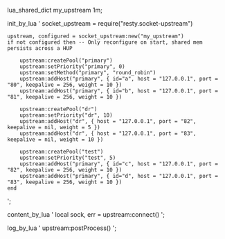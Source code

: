 lua_shared_dict my_upstream 1m;

init_by_lua '
    socket_upstream  = require("resty.socket-upstream")

    upstream, configured = socket_upstream:new("my_upstream")
    if not configured then -- Only reconfigure on start, shared mem persists across a HUP

        upstream:createPool("primary")
        upstream:setPriority("primary", 0)
        upstream:setMethod("primary", "round_robin")
        upstream:addHost("primary", { id="a", host = "127.0.0.1", port = "80", keepalive = 256, weight = 10 })
        upstream:addHost("primary", { id="b", host = "127.0.0.1", port = "81", keepalive = 256, weight = 10 })

        upstream:createPool("dr")
        upstream:setPriority("dr", 10)
        upstream:addHost("dr", { host = "127.0.0.1", port = "82", keepalive = nil, weight = 5 })
        upstream:addHost("dr", { host = "127.0.0.1", port = "83", keepalive = nil, weight = 10 })

        upstream:createPool("test")
        upstream:setPriority("test", 5)
        upstream:addHost("primary", { id="c", host = "127.0.0.1", port = "82", keepalive = 256, weight = 10 })
        upstream:addHost("primary", { id="d", host = "127.0.0.1", port = "83", keepalive = 256, weight = 10 })
    end

';

content_by_lua '
    local sock, err = upstream:connect()
';

log_by_lua '
    upstream:postProcess()
';